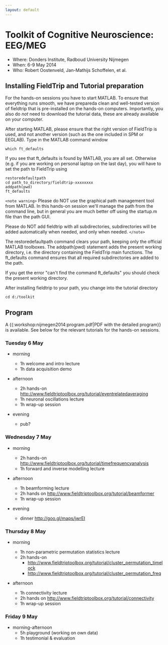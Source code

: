 ```yaml
---
layout: default
---
```


# Toolkit of Cognitive Neuroscience: EEG/MEG

*  Where: Donders Institute, Radboud University Nijmegen
*  When: 6-9 May 2014
*  Who: Robert Oostenveld, Jan-Mathijs Schoffelen, et al.

## Installing FieldTrip and Tutorial preparation

For the hands-on sessions you have to start MATLAB. To ensure that
everything runs smooth, we have prepareda clean and well-tested
version of fieldtrip that is pre-installed on the hands-on computers. Importantly, you also do *not* need to download the tutorial data, these are already available on your computer.

After starting MATLAB, please ensure that the right version of FieldTrip is used, and not another version (such as the one included in SPM or EEGLAB). Type in the MATLAB command window

    which ft_defaults

If you see that ft_defaults is found by MATLAB, you are all set. Otherwise (e.g. if you are working on personal laptop on the last day), you will have to set the path to FieldTrip using

    restoredefaultpath
    cd path_to_directory/fieldtrip-xxxxxxxx
    addpath(pwd)
    ft_defaults

`<note warning>`
Please do NOT use the graphical path management tool from MATLAB. In this hands-on session we'll manage the path from the command line, but in general you are much better off using the startup.m file than the path GUI.

Please do NOT add fieldtrip with all subdirectories, subdirectories will be added automatically when needed, and only when needed.
`</note>`

The restoredefaultpath command clears your path, keeping only the
official MATLAB toolboxes. The addpath(pwd) statement adds the
present working directory, i.e. the directory containing the FieldTrip
main functions. The ft_defaults command ensures that all required
subdirectories are added to the path.

If you get the error "can't find the command ft_defaults" you should check the present working directory.

After installing fieldtrip to your path, you change into the tutorial directory

    cd d:/toolkit


## Program

A {{:workshop:nijmegen2014:program.pdf|PDF with the detailed program}} is available. See below for the relevant tutorials for the hands-on sessions.

### Tuesday 6 May

*  morning
    * 1h welcome and intro lecture
    * 1h data acquisition demo

*  afternoon
    * 2h hands-on http://www.fieldtriptoolbox.org/tutorial/eventrelatedaveraging
    * 1h neuronal oscillations lecture
    * 1h wrap-up session

*  evening
    * pub?


### Wednesday 7 May

*  morning
    * 2h hands-on http://www.fieldtriptoolbox.org/tutorial/timefrequencyanalysis
    * 1h forward and inverse modelling lecture

*  afternoon
    * 1h beamforming lecture
    * 2h hands on http://www.fieldtriptoolbox.org/tutorial/beamformer
    * 1h wrap-up session

*  evening
    * dinner http://goo.gl/maps/jwrEI

### Thursday 8 May

*  morning
    * 1h non-parametric permutation statistics lecture
    * 2h hands-on
      * http://www.fieldtriptoolbox.org/tutorial/cluster_permutation_timelock
      * http://www.fieldtriptoolbox.org/tutorial/cluster_permutation_freq

*  afternoon
    * 1h connectivity lecture
    * 2h hands on http://www.fieldtriptoolbox.org/tutorial/connectivity
    * 1h wrap-up session

### Friday 9 May

*  morning-afternoon
    * 5h playground (working on own data)
    * 1h testimonial & evaluation
